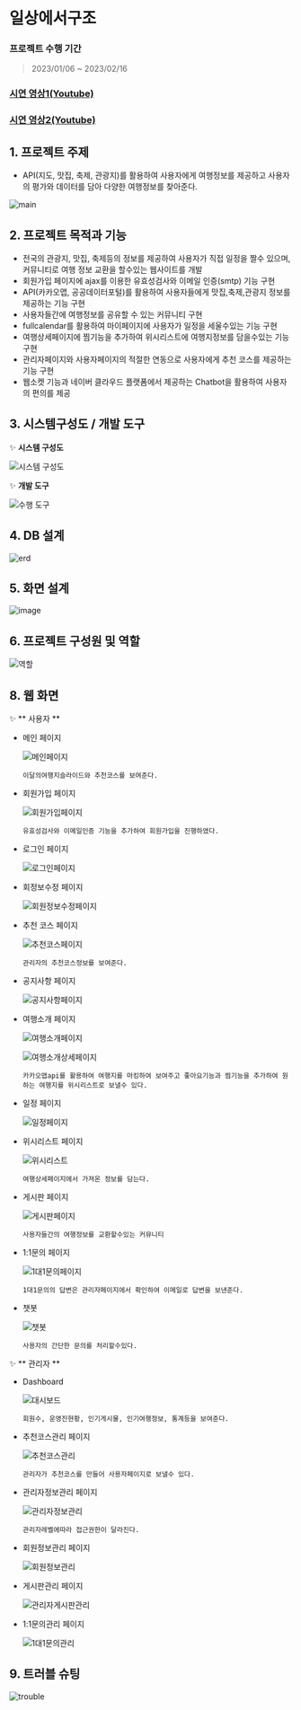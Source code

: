 # 일상에서구조
### 프로젝트 수행 기간
> 2023/01/06 ~ 2023/02/16
### [시연 영상1(Youtube)](https://www.youtube.com/watch?v=InxgLKkO7dY)
### [시연 영상2(Youtube)](https://www.youtube.com/watch?v=CK3WMdm0y9I&feature=youtu.be)

## 1. 프로젝트 주제
+ API(지도, 맛집, 축제, 관광지)를 활용하여 사용자에게 여행정보를 제공하고 사용자의 평가와 데이터를 담아 다양한 여행정보를 찾아준다.

![main](https://user-images.githubusercontent.com/117332854/218946416-f6879688-4070-4743-958a-ec42c725d8a7.png)

## 2. 프로젝트 목적과 기능
+ 전국의 관광지, 맛집, 축제등의 정보를 제공하여 사용자가 직접 일정을 짤수 있으며, 커뮤니티로 여행 정보 교환을 할수있는 웹사이트를 개발
+ 회원가입 페이지에 ajax를 이용한 유효성검사와 이메일 인증(smtp) 기능 구현
+ API(카카오맵, 공공데이터포털)를 활용하여 사용자들에게 맛집,축제,관광지 정보를 제공하는 기능 구현
+ 사용자들간에 여행정보를 공유할 수 있는 커뮤니티 구현
+ fullcalendar를 활용하여 마이페이지에 사용자가 일정을 세울수있는 기능 구현
+ 여행상세페이지에 찜기능을 추가하여 위시리스트에 여행지정보를 담을수있는 기능 구현
+ 관리자페이지와 사용자페이지의 적절한 연동으로 사용자에게 추천 코스를 제공하는 기능 구현
+ 웹소켓 기능과 네이버 클라우드 플랫폼에서 제공하는 Chatbot을 활용하여 사용자의 편의를 제공
## 3. 시스템구성도 / 개발 도구
✨ **시스템 구성도**

  ![시스템 구성도](https://user-images.githubusercontent.com/117332854/218950415-1120a874-3d35-40c1-9d2b-f50fd0af9c46.png)

✨ **개발 도구**

  ![수행 도구](https://user-images.githubusercontent.com/117332854/218965156-b3ba51c9-3a5f-4e67-a003-4296a5c3a1ef.png)

## 4. DB 설계

  ![erd](https://user-images.githubusercontent.com/117332854/218951391-63c2dfa1-11ef-4b54-90aa-5736d680e81a.png)

## 5. 화면 설계

  ![image](https://user-images.githubusercontent.com/117332854/218951877-dc0a07cf-675c-4a54-9d01-2296603ee9f9.png)

## 6. 프로젝트 구성원 및 역할

  ![역할](https://user-images.githubusercontent.com/117332854/219272021-d5fc7d6b-da9c-46be-b660-6536a72ec200.png)

## 8. 웹 화면
✨ ** 사용자 **
+ 메인 페이지

  ![메인페이지](https://user-images.githubusercontent.com/117332854/219245458-782c79c1-c84c-4e27-8c2d-44c61cbdf8c4.gif)
  
      이달의여행지슬라이드와 추천코스를 보여준다.
  
+ 회원가입 페이지

  ![회원가입페이지](https://user-images.githubusercontent.com/117332854/219245151-a14e3f57-c37c-4aab-83d4-d6f42bb37806.gif)
  
      유효성검사와 이메일인증 기능을 추가하여 회원가입을 진행하였다.
  
+ 로그인 페이지

  ![로그인페이지](https://user-images.githubusercontent.com/117332854/219245631-ca00c208-951e-4291-a9b1-e2f088f9e0b8.gif)

+ 회정보수정 페이지

  ![회원정보수정페이지](https://user-images.githubusercontent.com/117332854/219245531-d242e9d5-8fc3-4c76-b02d-d8c331c589e2.gif)

+ 추천 코스 페이지
  
  ![추천코스페이지](https://user-images.githubusercontent.com/117332854/219245666-6c1d75fb-d537-4b6c-8f00-48364d2d7d3e.gif)
  
      관리자의 추천코스정보를 보여준다.
  
+ 공지사항 페이지

  ![공지사항페이지](https://user-images.githubusercontent.com/117332854/219245673-f390e239-6f81-4a79-b831-dbc37dab1cf4.gif)

+ 여행소개 페이지

  ![여행소개페이지](https://user-images.githubusercontent.com/117332854/219245653-453c3a89-fd79-4ba5-b3b8-a68247698826.gif)

  ![여행소개상세페이지](https://user-images.githubusercontent.com/117332854/219245649-42080e15-f3d0-4222-a831-65f3d3735368.gif)
  
      카카오맵api를 활용하여 여행지를 마킹하여 보여주고 좋아요기능과 찜기능을 추가하여 원하는 여행지를 위시리스트로 보낼수 있다.

+ 일정 페이지

  ![일정페이지](https://user-images.githubusercontent.com/117332854/219245663-b5784e05-f82e-4f9d-bb1a-dfb66397173d.gif)

+ 위시리스트 페이지

  ![위시리스트](https://user-images.githubusercontent.com/117332854/219245657-ae85c61d-9c5d-4032-af4c-717e8460abee.gif)
  
      여행상세페이지에서 가져온 정보를 담는다.

+ 게시판 페이지

  ![게시판페이지](https://user-images.githubusercontent.com/117332854/219245669-9aee86e0-bd8a-45dd-8355-f3927ab54485.gif)
  
      사용자들간의 여행정보를 교환할수있는 커뮤니티
    
+ 1:1문의 페이지

  ![1대1문의페이지](https://user-images.githubusercontent.com/117332854/219247420-920ff295-fd7f-4fee-9b0b-3bc895aa648f.gif)
  
      1대1문의의 답변은 관리자페이지에서 확인하여 이메일로 답변을 보낸준다.
  
+ 챗봇

  ![챗봇](https://user-images.githubusercontent.com/117332854/219247425-9a22477c-3a44-4312-bba0-439ee9b21f4e.gif)
  
      사용자의 간단한 문의를 처리할수있다.


✨ ** 관리자 **

+ Dashboard

  ![대시보드](https://user-images.githubusercontent.com/117332854/219251600-847facc0-6a2c-4099-bf4e-0a36a7b23691.gif)

      회원수, 운영진현황, 인기게시물, 인기여행정보, 통계등을 보여준다.

+ 추천코스관리 페이지

  ![추천코스관리](https://user-images.githubusercontent.com/117332854/219251602-46e0c7fd-af3d-4b28-822e-0b64a1deabf5.gif)

      관리자가 추천코스를 만들어 사용자페이지로 보낼수 있다.

+ 관리자정보관리 페이지

  ![관리자정보관리](https://user-images.githubusercontent.com/117332854/219251598-b986509d-e95a-40df-bc92-f2293f51724a.gif)

      관리자레벨에따라 접근권한이 달라진다.

+ 회원정보관리 페이지

  ![회원정보관리](https://user-images.githubusercontent.com/117332854/219251604-3c0886f7-012c-4b70-8de1-faf4952a5f41.gif)

+ 게시판관리 페이지

  ![관리자게시판관리](https://user-images.githubusercontent.com/117332854/219251593-cc2ebc3e-3c0c-43af-a688-1b1add5d8b49.gif)

+ 1:1문의관리 페이지

  ![1대1문의관리](https://user-images.githubusercontent.com/117332854/219251606-d69589bb-026a-4988-a037-2959e06a1166.gif)

## 9. 트러블 슈팅

  ![trouble](https://user-images.githubusercontent.com/117332854/219039047-6c1c36e9-2b10-490b-912c-78f802b06266.png)


